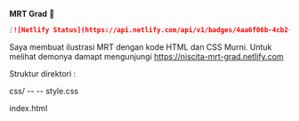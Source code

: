 **MRT Grad**  🚆 

```markdown
[![Netlify Status](https://api.netlify.com/api/v1/badges/4aa6f06b-4cb2-47e3-864e-f57ce1d4a562/deploy-status)](https://app.netlify.com/sites/niscita-mrt-grad/deploys)
```

Saya membuat ilustrasi MRT dengan kode HTML dan CSS Murni.
Untuk melihat demonya damapt mengunjungi https://niscita-mrt-grad.netlify.com

Struktur direktori :

css/ --
		-- style.css

index.html


